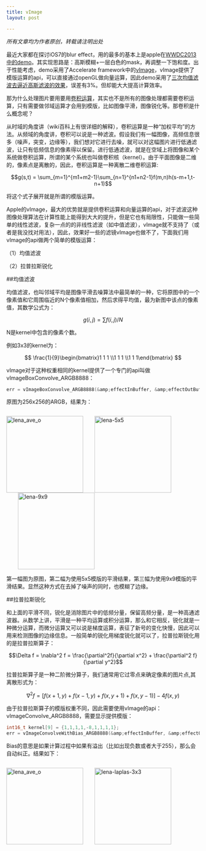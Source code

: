 ```yaml
---
title: vImage
layout: post

---
```


<em>所有文章均为作者原创，转载请注明出处</em>

最近大家都在探讨iOS7的blur effect，用的最多的基本上是apple在<a href="https://developer.apple.com/downloads/index.action?name=WWDC%202013">WWDC2013中的demo</a>。其实现思路是：高斯模糊+一层白色的mask，再调整一下饱和度。出于性能考虑，demo采用了Accelerate framework中的<a href="https://developer.apple.com/library/mac/documentation/performance/Conceptual/vImage/Introduction/Introduction.html">vImage</a>，vImage提供了模版运算的api，可以直接通过openGL做向量运算，因此demo采用了<a href="http://www.w3.org/TR/SVG/filters.html#feGaussianBlurElement">三次均值滤波去逼近高斯滤波的效果</a>，误差有3%。但却能大大提高计算效率。

那为什么处理图片要用要用<a href="http://zh.wikipedia.org/wiki/%E5%8D%B7%E7%A7%AF">卷积运算</a>，其实也不是所有的图像处理都需要卷积运算，只有需要做邻域运算才会用到模版，比如图像平滑，图像锐化等。那卷积是什么概念呢？

从时域的角度讲（wiki百科上有很详细的解释），卷积运算是一种“加权平均”的方法。从频域的角度讲，卷积可以说是一种滤波。假设我们有一幅图像，高频信息很多（噪声，突变，边缘等），我们想对它进行去噪，就可以对这幅图片进行低通滤波，让只有低频信息的像素得以保留。进行低通滤波，就是在空域上将图像和某个系统做卷积运算，所谓的某个系统也叫做卷积核（kernel）。由于平面图像是二维的，像素点是离散的，因此，卷积运算是一种离散二维卷积运算:

$$g(s,t) = \sum_{m=1}^{m1+m2-1}\sum_{n=1}^{n1+n2-1}f(m,n)h(s-m+1,t-n+1)$$

将这个式子展开就是所谓的模版运算。

Apple的vImage，最大的优势就是提供卷积运算和向量运算的api，对于滤波这种图像处理算法在计算性能上能得到大大的提升，但是它也有局限性，只能做一些简单的线性滤波，复杂一点的的非线性滤波（如中值滤波），vImage就不支持了（或者是我没找对用法），因此，效果好一些的滤镜vImage也做不了，下面我们用vImage的api做两个简单的模版运算：

（1）均值滤波

（2）拉普拉斯锐化


##均值滤波

均值滤波，也叫邻域平均是图像平滑去噪算法中最简单的一种，它将原图中的一个像素值和它周围临近的N个像素值相加，然后求得平均值，最为新图中该点的像素值，其数学公式为：

$$ g(i,j) = \sum f(i,j)/N $$

N是kernel中包含的像素个数。

例如3x3的kernel为：

$$ \frac{1}{9}\begin{bmatrix}1 1 1 \\1 1 1 \\1 1 1\end{bmatrix} $$

vImage对于这种权重相同的kernel提供了一个专门的api叫做vImageBoxConvolve_ARGB8888：

```c
err = vImageBoxConvolve_ARGB8888(&amp;effectInBuffer, &amp;effectOutBuffer, NULL, 0, 0, 9, 9, bgColor, kvImageEdgeExtend);
```

原图为256x256的ARGB，结果为：

<div style="overflow: hidden; width: 100%;">

<a style="display: block; float: left;" href="/blog/images/2013/11/lena_ave_o.png"><img alt="lena_ave_o" src="/blog/images/2013/11/lena_ave_o.png" width="200" height="200" /></a>

<a style="display: block; float: left; margin-left: 30px;" href="/blog/images/2013/11/lena-5x5.png"><img alt="lena-5x5" src="/blog/images/2013/11/lena-5x5.png" width="200" height="200" /></a>

<a style="display: block; float: left; margin-left: 30px;" href="/blog/images/2013/11/lena-9x9.png"><img alt="lena-9x9" src="/blog/images/2013/11/lena-9x9.png" width="200" height="200" /></a>

</div>

第一幅图为原图，第二幅为使用5x5模版的平滑结果，第三幅为使用9x9模版的平滑结果。显然这种方式在去掉了噪声的同时，也模糊了边缘。

##拉普拉斯锐化

和上面的平滑不同，锐化是消除图片中的低频分量，保留高频分量，是一种高通滤波器。从数学上讲，平滑是一种平均运算或积分运算，那么和它相反，锐化就是一种微分运算，而微分运算又可以说是梯度运算，表征了新号的变化快慢，因此可以用来检测图像的边缘信息。一般简单的锐化用梯度锐化就可以了，拉普拉斯锐化用的是拉普拉斯算子：

$$\Delta f = \nabla^2 f = \frac{\partial^2f}{\partial x^2} + \frac{\partial^2 f}{\partial y^2}$$

拉普拉斯算子是一种二阶微分算子，我们通常用它过零点来确定像素的图片点,其离散形式为：

$$\nabla^2 f = [f(x+1,y) + f(x-1,y)+f(x,y+1)+f(x,y-1)]-4f(x,y)$$

由于拉普拉斯算子的模版权重不同，因此需要使用vImage的api：vImageConvolve_ARGB8888，需要显示提供模版：

```c
int16_t kernel[9] = {1,1,1,1,-8,1,1,1,1};
err = vImageConvolveWithBias_ARGB8888(&amp;effectInBuffer, &amp;effectOutBuffer, NULL, 0, 0, kernel, 3, 3, 1, 128, bgColor, kvImageEdgeExtend);
``` 

Bias的意思是如果计算过程中如果有溢出（比如出现负数或者大于255），那么会自动纠正。结果如下：

<div style="overflow: hidden; width: 100%;">

<a style="display: block; float: left;" href="/blog/images/2013/11/lena_ave_o.png"><img class="alignnone size-full wp-image-391" alt="lena_ave_o" src="/blog/images/2013/11/lena_ave_o.png" width="200" height="200" /></a>

<a style="display: block; float: left; margin-left: 30px;" href="/blog/images/2013/11/lena-laplas-3x3.png"><img src="/blog/images/2013/11/lena-laplas-3x3.png" alt="lena-laplas-3x3" width="200" height="200" class="alignnone size-full wp-image-415"/></a>

</div>


